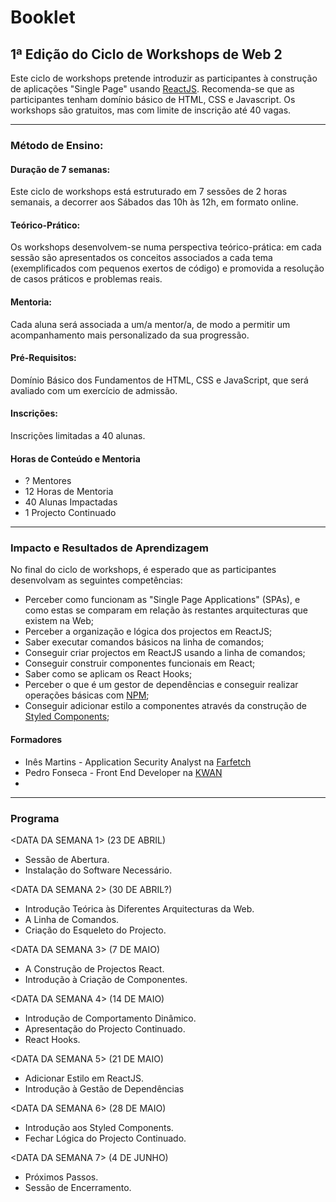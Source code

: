 # Booklet

## 1ª Edição do Ciclo de Workshops de Web 2

Este ciclo de workshops pretende introduzir as participantes à construção de aplicações "Single Page" usando [ReactJS](https://reactjs.org/). Recomenda-se que as participantes tenham domínio básico de HTML, CSS e Javascript.
Os workshops são gratuitos, mas com limite de inscrição até 40 vagas.

-----------------------------------------------

### Método de Ensino:

#### Duração de 7 semanas:
Este ciclo de workshops está estruturado em 7 sessões de 2 horas semanais, a decorrer aos Sábados das 10h às 12h, em formato online.

#### Teórico-Prático:
Os workshops desenvolvem-se numa perspectiva teórico-prática: em cada sessão são apresentados os conceitos associados a cada tema (exemplificados com pequenos
exertos de código) e promovida a resolução de casos práticos e problemas reais.

#### Mentoria:
Cada aluna será associada a um/a mentor/a, de modo a permitir um acompanhamento mais personalizado da sua progressão.

#### Pré-Requisitos:
Domínio Básico dos Fundamentos de HTML, CSS e JavaScript, que será avaliado com um exercício de admissão.

#### Inscrições:
Inscrições limitadas a 40 alunas.

#### Horas de Conteúdo e Mentoria

* ? Mentores
* 12 Horas de Mentoria
* 40 Alunas Impactadas
* 1 Projecto Continuado

-----------------------------------------------

### Impacto e Resultados de Aprendizagem

No final do ciclo de workshops, é esperado que as participantes desenvolvam as seguintes competências:

* Perceber como funcionam as "Single Page Applications" (SPAs), e como estas se comparam em relação às restantes arquitecturas que existem na Web;
* Perceber a organização e lógica dos projectos em ReactJS;
* Saber executar comandos básicos na linha de comandos;
* Conseguir criar projectos em ReactJS usando a linha de comandos;
* Conseguir construir componentes funcionais em React;
* Saber como se aplicam os React Hooks;
* Perceber o que é um gestor de dependências e conseguir realizar operações básicas com [NPM](https://www.npmjs.com/);
* Conseguir adicionar estilo a componentes através da construção de [Styled Components](https://styled-components.com/);

#### Formadores

* Inês Martins - Application Security Analyst na [Farfetch](https://www.farfetch.com/pt/)
* Pedro Fonseca - Front End Developer na [KWAN](https://kwan.pt/)
* <ADICIONAR RESTANTES>

-----------------------------------------------

### Programa

<DATA DA SEMANA 1> (23 DE ABRIL)
* Sessão de Abertura.
* Instalação do Software Necessário.

<DATA DA SEMANA 2> (30 DE ABRIL?)
* Introdução Teórica às Diferentes Arquitecturas da Web.
* A Linha de Comandos.
* Criação do Esqueleto do Projecto.

<DATA DA SEMANA 3> (7 DE MAIO)
* A Construção de Projectos React.
* Introdução à Criação de Componentes.
 
<DATA DA SEMANA 4> (14 DE MAIO)
* Introdução de Comportamento Dinâmico.
* Apresentação do Projecto Continuado.
* React Hooks.

<DATA DA SEMANA 5> (21 DE MAIO)
* Adicionar Estilo em ReactJS.
* Introdução à Gestão de Dependências

<DATA DA SEMANA 6> (28 DE MAIO)
* Introdução aos Styled Components.
* Fechar Lógica do Projecto Continuado.

<DATA DA SEMANA 7> (4 DE JUNHO)
* Próximos Passos.
* Sessão de Encerramento.
